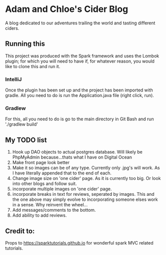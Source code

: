 # Adam and Chloe's Cider Blog

A blog dedicated to our adventures trailing the world and tasting different ciders.

## Running this

This project was produced with the Spark framework and uses the Lombok plugin; for which you will need to have if,
for whatever reason, you would like to clone this and run it.

### IntelliJ

Once the plugin has been set up and the project has been imported with gradle. All you need to do is run the
Application.java file (right click, run).

### Gradlew

For this, all you need to do is go to the main directory in Git Bash and run './gradlew build'

## My TODO list

1) Hook up DAO objects to actual postgres database. Will likely be PhpMyAdmin because...thats what I have on Digital Ocean
2) Make front page look better
3) Make it so images can be of any type. Currently only .jpg's will work. As I have literally appended that to the end of each.
4) Change image size on 'one cider' page. As it is currently too big. Or look into other blogs and follow suit.
5) incorporate multiple images on 'one cider' page.
6) incorporate breaks in text for reviews, seperated by images. This and the one above may simply evolve to incorporating someone
elses work in a sense. Why reinvent the wheel...
7) Add messages/comments to the bottom.
8) Add ability to add reviews.


## Credit to:

Props to https://sparktutorials.github.io for wonderful spark MVC related tutorials.
